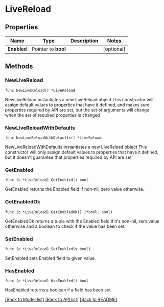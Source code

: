 # LiveReload

## Properties

Name | Type | Description | Notes
------------ | ------------- | ------------- | -------------
**Enabled** | Pointer to **bool** |  | [optional]

## Methods

### NewLiveReload

`func NewLiveReload() *LiveReload`

NewLiveReload instantiates a new LiveReload object
This constructor will assign default values to properties that have it defined,
and makes sure properties required by API are set, but the set of arguments
will change when the set of required properties is changed

### NewLiveReloadWithDefaults

`func NewLiveReloadWithDefaults() *LiveReload`

NewLiveReloadWithDefaults instantiates a new LiveReload object
This constructor will only assign default values to properties that have it defined,
but it doesn't guarantee that properties required by API are set

### GetEnabled

`func (o *LiveReload) GetEnabled() bool`

GetEnabled returns the Enabled field if non-nil, zero value otherwise.

### GetEnabledOk

`func (o *LiveReload) GetEnabledOk() (*bool, bool)`

GetEnabledOk returns a tuple with the Enabled field if it's non-nil, zero value otherwise
and a boolean to check if the value has been set.

### SetEnabled

`func (o *LiveReload) SetEnabled(v bool)`

SetEnabled sets Enabled field to given value.

### HasEnabled

`func (o *LiveReload) HasEnabled() bool`

HasEnabled returns a boolean if a field has been set.

[[Back to Model list]](../README.md#documentation-for-models) [[Back to API list]](../README.md#documentation-for-api-endpoints) [[Back to README]](../README.md)
